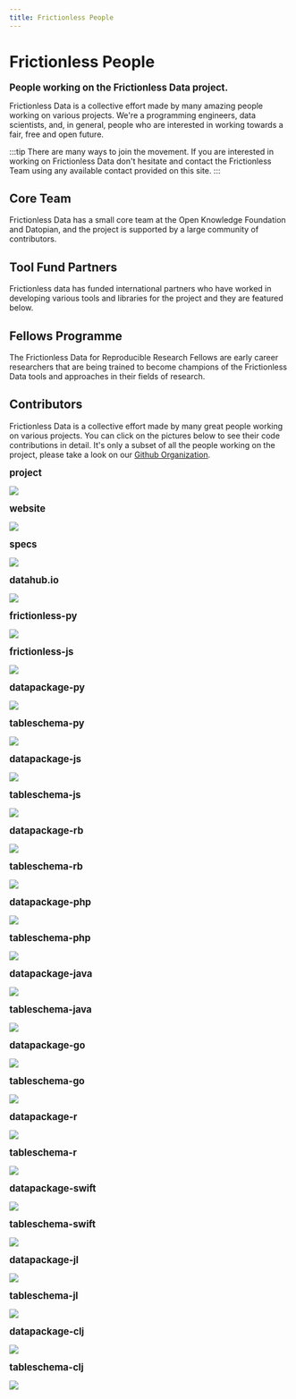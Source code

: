 ```yaml
---
title: Frictionless People
---
```


# Frictionless People

<big><strong>People working on the Frictionless Data project.</strong></big>

Frictionless Data is a collective effort made by many amazing people working on various projects. We're a programming engineers, data scientists, and, in general, people who are interested in working towards a fair, free and open future.

:::tip
There are many ways to join the movement. If you are interested in working on Frictionless Data don't hesitate and contact the Frictionless Team using any available contact provided on this site.
:::

## Core Team

Frictionless Data has a small core team at the Open Knowledge Foundation and Datopian, and the project is supported by a large community of contributors.

<div class="grid grid-cols-1 md:grid-cols-2 lg:grid-cols-3">
  <TeamProfile
      v-for="profile in team"
      :key="profile.name"
      :profile="profile" />
</div>

## Tool Fund Partners

Frictionless data has funded international partners who have worked in developing various tools and libraries for the project and they are featured below.

<div class="grid grid-cols-1 md:grid-cols-2 lg:grid-cols-3">
  <TeamProfile
    v-for="profile in toolFundPartners"
    :key="profile.name"
    :profile="profile"/>
</div>

## Fellows Programme

The Frictionless Data for Reproducible Research Fellows are early career researchers that are being trained to become champions of the Frictionless Data tools and approaches in their fields of research.

<div class="grid grid-cols-1 md:grid-cols-2 lg:grid-cols-3">
  <TeamProfile
      v-for="profile in fellows"
      :key="profile.name"
      :profile="profile" />
</div>

## Contributors

Frictionless Data is a collective effort made by many great people working on various projects. You can click on the pictures below to see their code contributions in detail. It's only a subset of all the people working on the project, please take a look on our [Github Organization](https://github.com/frictionlessdata).

<p><strong><big>project</big></strong></p>
<a href="https://github.com/frictionlessdata/project/graphs/contributors" title="Open a Github repo">
  <img src="https://contrib.rocks/image?repo=frictionlessdata/project" />
</a>

<p><strong><big>website</big></strong></p>
<a href="https://github.com/frictionlessdata/website/graphs/contributors" title="Open a Github repo">
  <img src="https://contrib.rocks/image?repo=frictionlessdata/website" />
</a>

<p><strong><big>specs</big></strong></p>
<a href="https://github.com/frictionlessdata/specs/graphs/contributors" title="Open a Github repo">
  <img src="https://contrib.rocks/image?repo=frictionlessdata/specs" />
</a>

<!-- <p><strong><big>application</big></strong></p> -->
<!-- <a href="https://github.com/frictionlessdata/application/graphs/contributors" title="Open a Github repo"> -->
  <!-- <img src="https://contrib.rocks/image?repo=frictionlessdata/application" /> -->
<!-- </a> -->

<!-- <p><strong><big>repository</big></strong></p> -->
<!-- <a href="https://github.com/frictionlessdata/repository/graphs/contributors" title="Open a Github repo"> -->
  <!-- <img src="https://contrib.rocks/image?repo=frictionlessdata/repository" /> -->
<!-- </a> -->

<!-- <p><strong><big>components</big></strong></p> -->
<!-- <a href="https://github.com/frictionlessdata/components/graphs/contributors" title="Open a Github repo"> -->
  <!-- <img src="https://contrib.rocks/image?repo=frictionlessdata/components" /> -->
<!-- </a> -->

<p><strong><big>datahub.io</big></strong></p>
<a href="https://github.com/datopian/frontend/graphs/contributors" title="Open a Github repo">
  <img src="https://contrib.rocks/image?repo=datopian/frontend" />
</a>

<p><strong><big>frictionless-py</big></strong></p>
<a href="https://github.com/frictionlessdata/frictionless-py/graphs/contributors" title="Open a Github repo">
  <img src="https://contrib.rocks/image?repo=frictionlessdata/frictionless-py" />
</a>

<p><strong><big>frictionless-js</big></strong></p>
<a href="https://github.com/frictionlessdata/frictionless-js/graphs/contributors" title="Open a Github repo">
  <img src="https://contrib.rocks/image?repo=frictionlessdata/frictionless-js" />
</a>

<p><strong><big>datapackage-py</big></strong></p>
<a href="https://github.com/frictionlessdata/datapackage-py/graphs/contributors" title="Open a Github repo">
  <img src="https://contrib.rocks/image?repo=frictionlessdata/datapackage-py" />
</a>

<p><strong><big>tableschema-py</big></strong></p>
<a href="https://github.com/frictionlessdata/tableschema-py/graphs/contributors" title="Open a Github repo">
  <img src="https://contrib.rocks/image?repo=frictionlessdata/tableschema-py" />
</a>

<p><strong><big>datapackage-js</big></strong></p>
<a href="https://github.com/frictionlessdata/datapackage-js/graphs/contributors" title="Open a Github repo">
  <img src="https://contrib.rocks/image?repo=frictionlessdata/datapackage-js" />
</a>

<p><strong><big>tableschema-js</big></strong></p>
<a href="https://github.com/frictionlessdata/tableschema-js/graphs/contributors" title="Open a Github repo">
  <img src="https://contrib.rocks/image?repo=frictionlessdata/tableschema-js" />
</a>

<p><strong><big>datapackage-rb</big></strong></p>
<a href="https://github.com/frictionlessdata/datapackage-rb/graphs/contributors" title="Open a Github repo">
  <img src="https://contrib.rocks/image?repo=frictionlessdata/datapackage-rb" />
</a>

<p><strong><big>tableschema-rb</big></strong></p>
<a href="https://github.com/frictionlessdata/tableschema-rb/graphs/contributors" title="Open a Github repo">
  <img src="https://contrib.rocks/image?repo=frictionlessdata/tableschema-rb" />
</a>

<p><strong><big>datapackage-php</big></strong></p>
<a href="https://github.com/frictionlessdata/datapackage-php/graphs/contributors" title="Open a Github repo">
  <img src="https://contrib.rocks/image?repo=frictionlessdata/datapackage-php" />
</a>

<p><strong><big>tableschema-php</big></strong></p>
<a href="https://github.com/frictionlessdata/tableschema-php/graphs/contributors" title="Open a Github repo">
  <img src="https://contrib.rocks/image?repo=frictionlessdata/tableschema-php" />
</a>

<p><strong><big>datapackage-java</big></strong></p>
<a href="https://github.com/frictionlessdata/datapackage-java/graphs/contributors" title="Open a Github repo">
  <img src="https://contrib.rocks/image?repo=frictionlessdata/datapackage-java" />
</a>

<p><strong><big>tableschema-java</big></strong></p>
<a href="https://github.com/frictionlessdata/tableschema-java/graphs/contributors" title="Open a Github repo">
  <img src="https://contrib.rocks/image?repo=frictionlessdata/tableschema-java" />
</a>

<p><strong><big>datapackage-go</big></strong></p>
<a href="https://github.com/frictionlessdata/datapackage-go/graphs/contributors" title="Open a Github repo">
  <img src="https://contrib.rocks/image?repo=frictionlessdata/datapackage-go" />
</a>

<p><strong><big>tableschema-go</big></strong></p>
<a href="https://github.com/frictionlessdata/tableschema-go/graphs/contributors" title="Open a Github repo">
  <img src="https://contrib.rocks/image?repo=frictionlessdata/tableschema-go" />
</a>

<p><strong><big>datapackage-r</big></strong></p>
<a href="https://github.com/frictionlessdata/datapackage-r/graphs/contributors" title="Open a Github repo">
  <img src="https://contrib.rocks/image?repo=frictionlessdata/datapackage-r" />
</a>

<p><strong><big>tableschema-r</big></strong></p>
<a href="https://github.com/frictionlessdata/tableschema-r/graphs/contributors" title="Open a Github repo">
  <img src="https://contrib.rocks/image?repo=frictionlessdata/tableschema-r" />
</a>

<p><strong><big>datapackage-swift</big></strong></p>
<a href="https://github.com/frictionlessdata/datapackage-swift/graphs/contributors" title="Open a Github repo">
  <img src="https://contrib.rocks/image?repo=frictionlessdata/datapackage-swift" />
</a>

<p><strong><big>tableschema-swift</big></strong></p>
<a href="https://github.com/frictionlessdata/tableschema-swift/graphs/contributors" title="Open a Github repo">
  <img src="https://contrib.rocks/image?repo=frictionlessdata/tableschema-swift" />
</a>

<p><strong><big>datapackage-jl</big></strong></p>
<a href="https://github.com/frictionlessdata/datapackage.jl/graphs/contributors" title="Open a Github repo">
  <img src="https://contrib.rocks/image?repo=frictionlessdata/datapackage.jl" />
</a>

<p><strong><big>tableschema-jl</big></strong></p>
<a href="https://github.com/frictionlessdata/tableschema.jl/graphs/contributors" title="Open a Github repo">
  <img src="https://contrib.rocks/image?repo=frictionlessdata/tableschema.jl" />
</a>

<p><strong><big>datapackage-clj</big></strong></p>
<a href="https://github.com/frictionlessdata/datapackage-clj/graphs/contributors" title="Open a Github repo">
  <img src="https://contrib.rocks/image?repo=frictionlessdata/datapackage-clj" />
</a>

<p><strong><big>tableschema-clj</big></strong></p>
<a href="https://github.com/frictionlessdata/tableschema-clj/graphs/contributors" title="Open a Github repo">
  <img src="https://contrib.rocks/image?repo=frictionlessdata/tableschema-clj" />
</a>

<script>
// import data from './data.json'

var team = [{
	name: 'Rufus Pollock',
	city: 'Paris, France',
	languages: ['en', 'fr'],
	github: 'rufuspollock',
	work: {
		role: 'Creator',
		org: 'Frictionless Data'
	},
	reposOfficial: [
		'datopian/*'
	],
}]

team = team.concat([
	{
		name: 'Lilly Winfree',
		city: 'Austin, TX',
		languages: ['en'],
		github: 'lwinfree',
		work: {
			role: 'Product Manager',
			org: 'Frictionless Data'
		},
		reposOfficial: [
			'okfn/*'
		]
	}
])

team = team.concat([
	{
		name: 'Evgeny Karev',
		city: 'Moscow, Russia',
		languages: ['en', 'ru'],
		github: 'roll',
		work: {
			role: 'Technical Lead',
			org: 'Frictionless Data'
		},
		reposOfficial: [
			'okfn/*'
		]
	}
])

team = team.concat([
	{
		name: 'Sébastien Lavoie',
		city: 'Canada',
		languages: ['en'],
		github: 'sglavoie',
		work: {
			role: 'Product Manager',
			org: 'Datopian'
		},
		reposOfficial: [
			'datapian/*'
		]
	}
])

team = team.concat([
	{
		name: 'Sara Petti',
		city: 'Hamburg, Germany',
		languages: ['en', 'it'],
		github: 'sapetti9',
		work: {
			role: 'Community Manager',
			org: 'Frictionless Data'
		},
		reposOfficial: [
			'okfn/*'
		]
	}
])


var toolFundPartners = [
	{
		name: 'Stephen Eglen',
		city: 'UK',
    github: 'sje30',
		work: {
      role: 'Tool Fund 2020 Grantee'
		},
		reposOfficial: [
			'https://sje30.github.io/'
		]
	}
]

toolFundPartners = toolFundPartners.concat([
	{
	  name: 'Asura Enkhbayar',
		city: 'Canada',
		github: 'Bubblbu',
		work: {
			role: 'Tool Fund 2020 Grantee'
		},
		reposOfficial: [
			'Bubblbu/metrics-in-context'
		]
	}
])

toolFundPartners = toolFundPartners.concat([
	{
	  name: 'Carles Pina i Estany',
		city: 'Spain',
		github: 'cpina',
		work: {
			role: 'Tool Fund 2020 Grantee'
		},
		reposOfficial: [
			'frictionlessdata/schema-collaboration'
		]
	}
])

toolFundPartners = toolFundPartners.concat([
	{
	  name: 'Simon Tyrrell and Xingdong Bian',
		city: 'UK',
		github: 'billyfish',
		work: {
			role: 'Tool Fund 2020 Grantee'
		},
		reposOfficial: [
			'billyfish/eirods-dav#frictionless-data-support', 'TGAC/ckan-frictionlessdata'
		]
	}
])

toolFundPartners = toolFundPartners.concat([
	{
	  name: 'Nikhil Vats',
		city: 'India',
		github: 'Nikhil-Vats',
		work: {
			role: 'Tool Fund 2020 Grantee'
		},
		reposOfficial: [
			'intermine/im-docs/blob/master/docs/webapp/frictionless/index.md'
		]
	}
])

toolFundPartners = toolFundPartners.concat([
	{
	  name: 'André Heughebaert',
		city: 'Belgium',
		github: 'andrejjh',
		work: {
			role: 'Tool Fund 2019 Grantee'
		},
		reposOfficial: [
			'frictionlessdata/FrictionlessDarwinCore'
		]
	}
])

toolFundPartners = toolFundPartners.concat([
	{
	  name: 'João Alexandre Peschanski',
		city: 'Brasil',
		github: 'neuromat',
		work: {
			role: 'Tool Fund 2019 Grantee'
		},
		reposOfficial: [
			'neuromat/nes'
		]
	}
])

toolFundPartners = toolFundPartners.concat([
	{
	  name: 'Greg Bloom',
		city: 'USA',
		github: 'greggish',
		work: {
			role: 'Tool Fund 2019 Grantee'
		},
		reposOfficial: [
			'openreferral/'
		]
	}
])

toolFundPartners = toolFundPartners.concat([
	{
	  name: 'Shelby Switzer',
		city: 'USA',
		github: 'switzersc',
		work: {
			role: 'Tool Fund 2019 Grantee'
		},
		reposOfficial: [
			'openreferral/'
		]
	}
])

toolFundPartners = toolFundPartners.concat([
	{
		name: 'Stephan Max',
		city: 'Germany',
		github: 'stephanmax',
		work: {
			role: 'Tool Fund 2019 Grantee'
		},
		reposOfficial: [
			'frictionlessdata/googlesheets-datapackage-tools'
		]
	}
])

toolFundPartners = toolFundPartners.concat([
	{
		name: 'Oleg Lavrovsky',
		city: 'Switzerland',
		github: 'loleg',
		work: {
			role: 'Tool Fund 2017 Grantee'
		},
		reposOfficial: [
			'loleg/DataPackage.jl'
		]
	}
])

toolFundPartners = toolFundPartners.concat([
	{
		name: 'Matt Thompson',
		city: 'UK',
		github: 'cblop',
		work: {
			role: 'Tool Fund 2017 Grantee'
		},
		reposOfficial: [
			'frictionlessdata/datapackage-clj', 'frictionlessdata/tableschema-clj'
		]
	}
])

toolFundPartners = toolFundPartners.concat([
	{
	  name: 'Georges Labrèche',
		city: 'Germany',
		github: 'georgeslabreche',
		work: {
			role: 'Tool Fund 2017 Grantee'
		},
		reposOfficial: [
			'frictionlessdata/datapackage-java', 'frictionlessdata/tableschema-java'
		]
	}
])

toolFundPartners = toolFundPartners.concat([
	{
	  name: 'Ori Hoch',
		city: 'Israel',
		github: 'OriHoch',
		work: {
			role: 'Tool Fund 2017 Grantee'
		},
		reposOfficial: [
			'frictionlessdata/tableschema-php', 'frictionlessdata/datapackage-php'
		]
	}
])

toolFundPartners = toolFundPartners.concat([
	{
	  name: 'Daniel Fireman',
		city: 'Brasil',
		github: 'danielfireman',
		work: {
			role: 'Tool Fund 2017 Grantee'
		},
		reposOfficial: [
			'frictionlessdata/datapackage-go', 'frictionlessdata/tableschema-go'
		]
	}
])

toolFundPartners = toolFundPartners.concat([
	{
		name: 'Open Knowledge Greece',
		city: 'Greece',
		github: 'okgreece',
		work: {
			role: 'Tool Fund 2017 Grantee'
		},
		reposOfficial: [
			'frictionlessdata/datapackage-r', 'frictionlessdata/tableschema-r'
		]
	}
])


var fellows = [
	{
		name: 'Kate Bowie',
		city: 'USA',
		github: 'katebowie',
		work: {
      role: 'Reproducible Research Fellow 2020-2021'
		},
	}
]
fellows = fellows.concat([
	{
		name: 'Katerina Drakoulaki',
		city: 'Greece',
		github: 'KDrakoulaki',
		work: {
      role: 'Reproducible Research Fellow 2020-2021'
		},
	}
])

fellows = fellows.concat([
	{
		name: 'Daniel Alcalà López',
		city: 'Spain',
		github: 'danalclop',
		work: {
      role: 'Reproducible Research Fellow 2020-2021'
		},
	}
])

fellows = fellows.concat([
	{
		name: 'Jacqueline Maasch',
		city: 'USA',
		github: 'jmaasch',
		work: {
      role: 'Reproducible Research Fellow 2020-2021'
		},
	}
])

fellows = fellows.concat([
	{
		name: 'Evelyn Night',
		city: 'Kenya',
		github: 'E-night',
		work: {
      role: 'Reproducible Research Fellow 2020-2021'
		},
	}
])

fellows = fellows.concat([
	{
		name: 'Anne Lee Steele',
		city: 'Switzerland',
		github: 'aleesteele',
		work: {
      role: 'Reproducible Research Fellow 2020-2021'
		},
	}
])

fellows = fellows.concat([
	{
		name: 'Sam Wilairat',
		city: 'USA',
		github: 'swilairat',
		work: {
      role: 'Reproducible Research Fellow 2020-2021'
		},
	}
])

fellows = fellows.concat([
	{
		name: 'Monica Granados',
		city: 'Canada',
		github: 'Monsauce',
		work: {
      role: 'Reproducible Research Fellow 2019-2020'
		},
	}
])

fellows = fellows.concat([
	{
		name: 'Selene Yang',
		city: 'Paraguay',
		github: 'seleneyang',
		work: {
      role: 'Reproducible Research Fellow 2019-2020'
		},
	}
])

fellows = fellows.concat([
	{
		name: 'Daniel Ouso',
		city: 'Nigeria',
		github: 'ousodaniel',
		work: {
      role: 'Reproducible Research Fellow 2019-2020'
		},
	}
])

fellows = fellows.concat([
	{
		name: 'Lily Zhao',
		city: 'USA',
		github: 'lilyzzhao',
		work: {
      role: 'Reproducible Research Fellow 2019-2020'
		},
	}
])

export default {
  data () {
		return {
			team,
			toolFundPartners,
			fellows,
		}
  }
}
</script>

<style>
	.fluer {
		padding-left: 1rem;
	}

	.flex {
		justify-content: space-around;
	}
</style>
